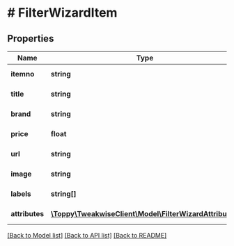 # # FilterWizardItem

## Properties

Name | Type | Description | Notes
------------ | ------------- | ------------- | -------------
**itemno** | **string** | Item number | [optional]
**title** | **string** | Title of the item | [optional]
**brand** | **string** | Brand of the item | [optional]
**price** | **float** | Price of the item | [optional]
**url** | **string** | URL of the item | [optional]
**image** | **string** | Image URL of the item | [optional]
**labels** | **string[]** | Labels of the item | [optional]
**attributes** | [**\Toppy\TweakwiseClient\Model\FilterWizardAttribute[]**](FilterWizardAttribute.md) | Attributes of the item | [optional]

[[Back to Model list]](../../README.md#models) [[Back to API list]](../../README.md#endpoints) [[Back to README]](../../README.md)
